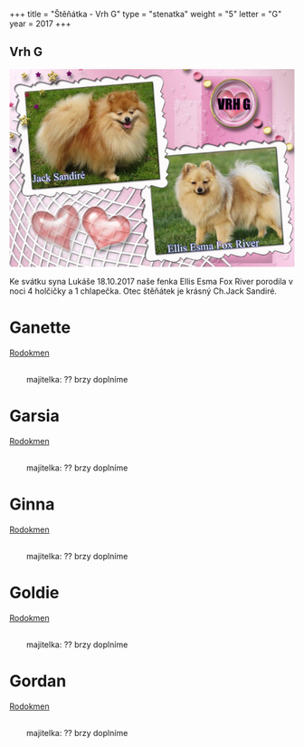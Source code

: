 +++
title = "Štěňátka - Vrh G"
type = "stenatka"
weight = "5"
letter = "G"
year = 2017
+++


<h2><span lang="cz">Vrh</span> G</h2>

![Vrh G](/images/vrhg.jpg)

<p lang="cz" data-lang-token="puppies-introduction-g">
Ke svátku syna Lukáše 18.10.2017 naše fenka Ellis Esma Fox River porodila v noci 4 holčičky a 1 chlapečka.
Otec štěňátek je krásný Ch.Jack Sandiré.
</p>

<div style="position:relative;">
<div>
<h1 class="entry-title name-plate">Ganette</h1>
</div>
<a href="http://www.spic.cz/genealogie/index.php?pid=21893" target="_blank"><div class="pedigree" style="left:0px;"><span class="pedigree-label">Rodokmen</span></div></a>
</div>
<div style="margin: 30px;">
majitelka: ?? brzy doplníme
</div>

<div style="position:relative;">
<div>
<h1 class="entry-title name-plate">Garsia</h1>
</div>
<a href="http://www.spic.cz/genealogie/index.php?pid=21894" target="_blank"><div class="pedigree" style="left:0px;"><span class="pedigree-label">Rodokmen</span></div></a>
</div>
<div style="margin: 30px;">
majitelka: ?? brzy doplníme
</div>

<div style="position:relative;">
<div>
<h1 class="entry-title name-plate">Ginna</h1>
</div>
<a href="http://www.spic.cz/genealogie/index.php?pid=21895" target="_blank"><div class="pedigree" style="left:0px;"><span class="pedigree-label">Rodokmen</span></div></a>
</div>
<div style="margin: 30px;">
majitelka: ?? brzy doplníme
</div>

<div style="position:relative;">
<div>
<h1 class="entry-title name-plate">Goldie</h1>
</div>
<a href="http://www.spic.cz/genealogie/index.php?pid=21896" target="_blank"><div class="pedigree" style="left:0px;"><span class="pedigree-label">Rodokmen</span></div></a>
</div>
<div style="margin: 30px;">
majitelka: ?? brzy doplníme
</div>

<div style="position:relative;">
<div>
<h1 class="entry-title name-plate">Gordan</h1>
</div>
<a href="http://www.spic.cz/genealogie/index.php?pid=21892" target="_blank"><div class="pedigree" style="left:0px;"><span class="pedigree-label">Rodokmen</span></div></a>
</div>
<div style="margin: 30px;">
majitelka: ?? brzy doplníme
</div>

<div>

<div class="fb-album-container"></div>

<script type="text/javascript">
    window.onload = function() {
      jQuery( document ).ready(function ($) {

        $(".fb-album-container").FacebookAlbumBrowser({
              account: "natgeo",
              accessToken: "775908159169504|cYEIsh0rs25OQQC8Ex2hXyCOut4",
              onlyAlbum: "390356551396713",
              showComments: false,
              commentsLimit:3,
              showAccountInfo: false,
              showAlbumNameInPreview: false,
              showImageCount: false,
              showImageText: true,
              shareButton: false,
              albumsPageSize: 100,
              photosPageSize: 9,
              lightbox: true,
              photosCheckbox: false,
	            pluginImagesPath: "../images/",
              likeButton: false,
              shareButton: false,
              showMoreButton: true
          });
      });
    }
</script>

</div>
